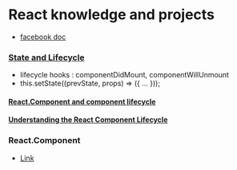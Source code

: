 # React knowledge and projects

- [facebook doc](https://facebook.github.io/react/docs/hello-world.html)

### [State and Lifecycle](https://facebook.github.io/react/docs/state-and-lifecycle.html)
- lifecycle hooks : componentDidMount, componentWillUnmount
- this.setState((prevState, props) => ({ ... }));
#### [React.Component and component lifecycle](https://facebook.github.io/react/docs/react-component.html)
#### [Understanding the React Component Lifecycle](http://busypeoples.github.io/post/react-component-lifecycle/)

### React.Component
- [Link](https://facebook.github.io/react/docs/react-component.html)
